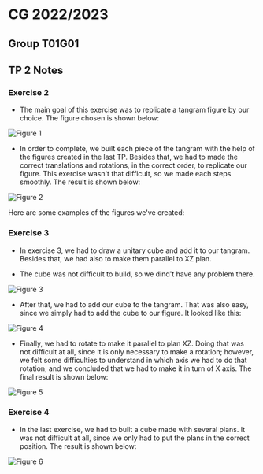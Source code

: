 # CG 2022/2023

## Group T01G01

## TP 2 Notes

### Exercise 2

- The main goal of this exercise was to replicate a tangram figure by our choice. The figure chosen is shown below:

![Figure 1](./screenshots/1.png)

- In order to complete, we built each piece of the tangram with the help of the figures created in the last TP. Besides that, we had to made the correct translations and rotations, in the correct order, to replicate our figure. This exercise wasn't that difficult, so we made each steps smoothly. The result is shown below:

![Figure 2](./screenshots/cg-t01g01-tp2-1.png)

Here are some examples of the figures we've created:

### Exercise 3

- In exercise 3, we had to draw a unitary cube and add it to our tangram. Besides that, we had also to make them parallel to XZ plan.

- The cube was not difficult to build, so we dind't have any problem there.


![Figure 3](./screenshots/cube.png)

- After that, we had to add our cube to the tangram. That was also easy, since we simply had to add the cube to our figure. It looked like this:

![Figure 4](./screenshots/tangram-cube.png)

- Finally, we had to rotate to make it parallel to plan XZ. Doing that was not difficult at all, since it is only necessary to make a rotation; however, we felt some difficulties to understand in which axis we had to do that rotation, and we concluded that we had to make it in turn of X axis. The final result is shown below:

![Figure 5](./screenshots/cg-t01g01-tp2-2.png)

### Exercise 4

- In the last exercise, we had to built a cube made with several plans. It was not difficult at all, since we only had to put the plans in the correct position. The result is shown below:

![Figure 6](./screenshots/cg-t01g01-tp2-3.png)



